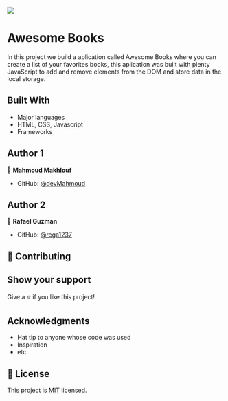 ![](https://img.shields.io/badge/Microverse-blueviolet)

# Awesome Books

In this project we build a aplication called Awesome Books where you can create a list of your favorites books, this aplication was built with plenty JavaScript to add and remove elements from the DOM and store data in the local storage.

## Built With

- Major languages
- HTML, CSS, Javascript
- Frameworks

## Author 1

👤 **Mahmoud Makhlouf**

- GitHub: [@devMahmoud](https://github.com/devMahmoud)

## Author 2

👤 **Rafael Guzman**

- GitHub: [@rega1237](https://github.com/rega1237)

## 🤝 Contributing

## Show your support

Give a ⭐️ if you like this project!

## Acknowledgments

- Hat tip to anyone whose code was used
- Inspiration
- etc

## 📝 License

This project is [MIT](./MIT.md) licensed.

